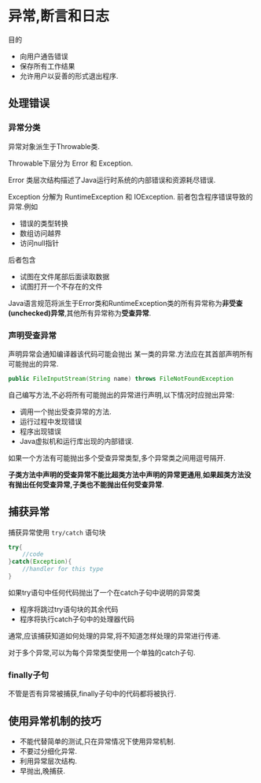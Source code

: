 # 异常,断言和日志

目的

- 向用户通告错误
- 保存所有工作结果
- 允许用户以妥善的形式退出程序.

## 处理错误

### 异常分类

异常对象派生于Throwable类.

Throwable下层分为 Error 和 Exception.

Error 类层次结构描述了Java运行时系统的内部错误和资源耗尽错误.

Exception 分解为 RuntimeException 和 IOException. 前者包含程序错误导致的异常.例如

- 错误的类型转换
- 数组访问越界
- 访问null指针

后者包含

- 试图在文件尾部后面读取数据
- 试图打开一个不存在的文件

Java语言规范将派生于Error类和RuntimeException类的所有异常称为**非受查(unchecked)异常**,其他所有异常称为**受查异常**.

### 声明受查异常

声明异常会通知编译器该代码可能会抛出 某一类的异常.方法应在其首部声明所有可能抛出的异常.

``` java
public FileInputStream(String name) throws FileNotFoundException
```

自己编写方法,不必将所有可能抛出的异常进行声明,以下情况时应抛出异常:

- 调用一个抛出受查异常的方法.
- 运行过程中发现错误
- 程序出现错误
- Java虚拟机和运行库出现的内部错误.

如果一个方法有可能抛出多个受查异常类型,多个异常类之间用逗号隔开.

**子类方法中声明的受查异常不能比超类方法中声明的异常更通用**,**如果超类方法没有抛出任何受查异常,子类也不能抛出任何受查异常**.

## 捕获异常

捕获异常使用 `try/catch` 语句块

```java
try{
    //code
}catch(Exception){
    //handler for this type
}
```

如果try语句中任何代码抛出了一个在catch子句中说明的异常类

- 程序将跳过try语句块的其余代码
- 程序将执行catch子句中的处理器代码

通常,应该捕获知道如何处理的异常,将不知道怎样处理的异常进行传递.

对于多个异常,可以为每个异常类型使用一个单独的catch子句.

### finally子句

不管是否有异常被捕获,finally子句中的代码都将被执行.

## 使用异常机制的技巧

- 不能代替简单的测试,只在异常情况下使用异常机制.
- 不要过分细化异常.
- 利用异常层次结构.
- 早抛出,晚捕获.

